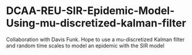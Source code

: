 # DCAA-REU-SIR-Epidemic-Model-Using-mu-discretized-kalman-filter
Collaboration with Davis Funk. Hope to use a mu-discretized Kalman filter and random time scales to model an epidemic with the SIR model
